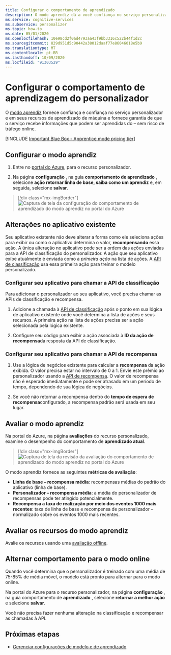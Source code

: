 ```yaml
---
title: Configurar o comportamento de aprendizado
description: O modo aprendiz dá a você confiança no serviço personalizador e em seus recursos de aprendizado de máquina, além de fornecer métricas para as quais o serviço recebe informações que podem ser aprendidas – sem arriscar o tráfego online.
ms.service: cognitive-services
ms.subservice: personalizer
ms.topic: how-to
ms.date: 05/01/2020
ms.openlocfilehash: 10e98cd2f0ad4793aa43f9bb3316c522b44f1d2c
ms.sourcegitcommit: 829d951d5c90442a38012daaf77e86046018e5b9
ms.translationtype: MT
ms.contentlocale: pt-BR
ms.lasthandoff: 10/09/2020
ms.locfileid: "91303529"
---
```

# <a name="configure-the-personalizer-learning-behavior"></a>Configurar o comportamento de aprendizagem do personalizador

O [modo aprendiz](concept-apprentice-mode.md) fornece confiança e confiança no serviço personalizador e em seus recursos de aprendizado de máquina e fornece garantia de que o serviço recebe informações que podem ser aprendidas do – sem risco de tráfego online.

[!INCLUDE [Important Blue Box - Apprentice mode pricing tier](./includes/important-apprentice-mode.md)]

## <a name="configure-apprentice-mode"></a>Configurar o modo aprendiz

1. Entre no [portal do Azure](https://portal.azure.com), para o recurso personalizador.

1. Na página **configuração** , na guia **comportamento de aprendizado** , selecione **ação retornar linha de base, saiba como um aprendiz** e, em seguida, selecione **salvar**.

> [!div class="mx-imgBorder"]
> ![Captura de tela da configuração do comportamento de aprendizado do modo aprendiz no portal do Azure](media/settings/configure-learning-behavior-azure-portal.png)

## <a name="changes-to-the-existing-application"></a>Alterações no aplicativo existente

Seu aplicativo existente não deve alterar a forma como ele seleciona ações para exibir ou como o aplicativo determina o valor, **recompensando** essa ação. A única alteração no aplicativo pode ser a ordem das ações enviadas para a API de classificação do personalizador. A ação que seu aplicativo exibe atualmente é enviada como a _primeira ação_ na lista de ações. A [API de classificação](https://westus2.dev.cognitive.microsoft.com/docs/services/personalizer-api/operations/Rank) usa essa primeira ação para treinar o modelo personalizado.

### <a name="configure-your-application-to-call-the-rank-api"></a>Configurar seu aplicativo para chamar a API de classificação

Para adicionar o personalizador ao seu aplicativo, você precisa chamar as APIs de classificação e recompensa.

1. Adicione a chamada à [API de classificação](https://westus2.dev.cognitive.microsoft.com/docs/services/personalizer-api/operations/Rank) após o ponto em sua lógica de aplicativo existente onde você determina a lista de ações e seus recursos. A primeira ação na lista de ações precisa ser a ação selecionada pela lógica existente.

1. Configure seu código para exibir a ação associada à **ID da ação de recompensa**da resposta da API de classificação.

### <a name="configure-your-application-to-call-reward-api"></a>Configurar seu aplicativo para chamar a API de recompensa

1. Use a lógica de negócios existente para calcular a **recompensa** da ação exibida. O valor precisa estar no intervalo de 0 a 1. Envie este prêmio ao personalizador usando a [API de recompensa](https://westus2.dev.cognitive.microsoft.com/docs/services/personalizer-api/operations/Reward). O valor de recompensa não é esperado imediatamente e pode ser atrasado em um período de tempo, dependendo de sua lógica de negócios.

1. Se você não retornar a recompensa dentro do **tempo de espera de recompensa**configurado, a recompensa padrão será usada em seu lugar.

## <a name="evaluate-apprentice-mode"></a>Avaliar o modo aprendiz

Na portal do Azure, na página **avaliações** do recurso personalizado, examine o desempenho do comportamento de **aprendizado atual**.

> [!div class="mx-imgBorder"]
> ![Captura de tela da revisão da avaliação do comportamento de aprendizado do modo aprendiz no portal do Azure](media/settings/evaluate-apprentice-mode.png)

O modo aprendiz fornece as seguintes **métricas de avaliação**:
* **Linha de base – recompensa média**: recompensas médias do padrão do aplicativo (linha de base).
* **Personalizador – recompensa média**: a média do personalizador de recompensas pode ter atingido potencialmente.
* **Recompensa a taxa de realização por meio dos eventos 1000 mais recentes**: taxa de linha de base e recompensa de personalizador – normalizado sobre os eventos 1000 mais recentes.

## <a name="evaluate-apprentice-mode-features"></a>Avaliar os recursos do modo aprendiz

Avalie os recursos usando uma [avaliação offline](how-to-offline-evaluation.md).

## <a name="switch-behavior-to-online-mode"></a>Alternar comportamento para o modo online

Quando você determina que o personalizador é treinado com uma média de 75-85% de média móvel, o modelo está pronto para alternar para o modo online.

Na portal do Azure para o recurso personalizador, na página **configuração** , na guia comportamento de **aprendizado** , selecione **retornar a melhor ação** e selecione **salvar**.

Você não precisa fazer nenhuma alteração na classificação e recompensar as chamadas à API.

## <a name="next-steps"></a>Próximas etapas

* [Gerenciar configurações de modelo e de aprendizado](how-to-manage-model.md)
